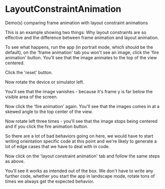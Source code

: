 LayoutConstraintAnimation
=========================

Demo(s) comparing frame animation with layout constraint animations

This is an example showing two things: Why layout constraints are so effective and the difference 
between frame animation and layout animation.

To see what happens, run the app (in portrait mode, which should be the default), on the 'frame animation' tab you 
won't see an image, click the 'fire animation' button. You'll see that the image animates to the top of the view
centered.

Click the 'reset' button. 

Now rotate the device or simulator left. 

You'll see that the image vanishes - because it's frame y is far below the visible area of the screen.

Now click the 'fire animation' again. You'll see that the images comes in at a skewed angle to the top center of the view. 

Now rotate left three times - you'll see that the image stops being centered and if you click the fire animation button. 

So there are a lot of bad behaviors going on here, we would have to start writing orientation specific code at this point 
and we're likely to generate a lot of edge cases that we have to deal with in code.

Now click on the 'layout constraint animation' tab and follow the same steps as above.

You'll see it works as intended out of the box. We don't have to write any further code, whether you start the app 
in landscape mode, rotate tons of times we always get the expected behavior. 

